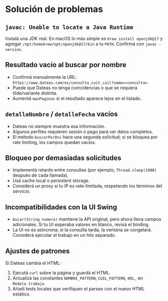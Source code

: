 # Solución de problemas

## `javac: Unable to locate a Java Runtime`

Instalá una JDK real. En macOS lo más simple es `brew install openjdk@17` y agregar `/opt/homebrew/opt/openjdk@17/bin` a tu `PATH`. Confirmá con `javac -version`.

## Resultado vacío al buscar por nombre

- Confirmá manualmente la URL: `https://www.dateas.com/es/consulta_cuit_cuil?name=<consulta>`.
- Puede que Dateas no tenga coincidencias o que se requiera tilde/variante distinta.
- Aumentá `maxPaginas` si el resultado aparece lejos en el listado.

## `detalleNombre` / `detalleFecha` vacíos

- Dateas no siempre muestra esa información.
- Algunos perfiles requieren sesión o pago para ver datos completos.
- El método `buscarPorDni` hace una segunda solicitud; si se bloquea por rate limiting, los campos quedan vacíos.

## Bloqueo por demasiadas solicitudes

- Implementá retardo entre consultas (por ejemplo, `Thread.sleep(1000)` después de cada llamada).
- Usá cache local o persistent storage.
- Considerá un proxy si tu IP es rate-limitada, respetando los términos del servicio.

## Incompatibilidades con la UI Swing

- `bucar(String numero)` mantiene la API original, pero ahora llena campos adicionales. Si tu UI esperaba valores en blanco, revisá el binding.
- La UI no es asíncrona; si la consulta tarda, la ventana se congelará. Considerá ejecutar el trabajo en un hilo separado.

## Ajustes de patrones

Si Dateas cambia el HTML:

1. Ejecutá `curl` sobre la página y guardá el HTML.
2. Actualizá las constantes `NOMBRE_PATTERN`, `CUIL_PATTERN`, etc., en `Modelo.trabajo`.
3. Añadí tests locales que verifiquen el parseo con el nuevo HTML estático.
